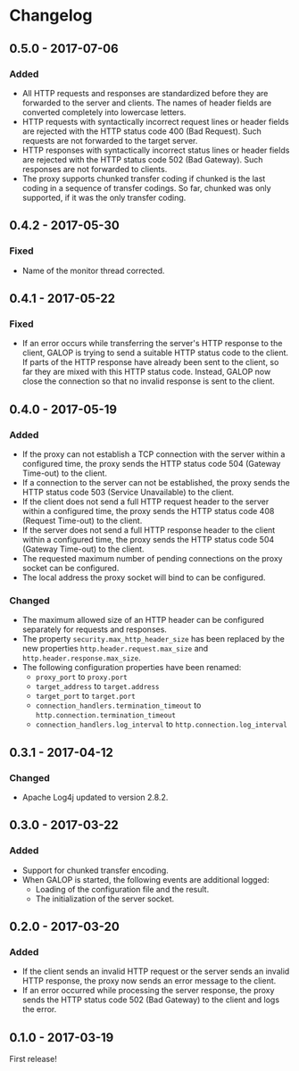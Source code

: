# Changelog


## 0.5.0 - 2017-07-06

### Added

- All HTTP requests and responses are standardized before they are forwarded to
  the server and clients. The names of header fields are converted completely
  into lowercase letters.
- HTTP requests with syntactically incorrect request lines or header fields are
  rejected with the HTTP status code 400 (Bad Request). Such requests are not
  forwarded to the target server.
- HTTP responses with syntactically incorrect status lines or header fields are
  rejected with the HTTP status code 502 (Bad Gateway). Such responses are not
  forwarded to clients.
- The proxy supports chunked transfer coding if chunked is the last coding in a
  sequence of transfer codings. So far, chunked was only supported, if it was
  the only transfer coding.


## 0.4.2 - 2017-05-30

### Fixed

- Name of the monitor thread corrected.


## 0.4.1 - 2017-05-22

### Fixed

- If an error occurs while transferring the server's HTTP response to the client,
  GALOP is trying to send a suitable HTTP status code to the client. If parts of
  the HTTP response have already been sent to the client, so far they are mixed
  with this HTTP status code. Instead, GALOP now close the connection so that no
  invalid response is sent to the client.


## 0.4.0 - 2017-05-19

### Added

- If the proxy can not establish a TCP connection with the server within a
  configured time, the proxy sends the HTTP status code 504 (Gateway Time-out)
  to the client.
- If a connection to the server can not be established, the proxy sends the
  HTTP status code 503 (Service Unavailable) to the client.
- If the client does not send a full HTTP request header to the server within
  a configured time, the proxy sends the HTTP status code 408 (Request Time-out)
  to the client.
- If the server does not send a full HTTP response header to the client within
  a configured time, the proxy sends the HTTP status code 504 (Gateway Time-out)
  to the client.
- The requested maximum number of pending connections on the proxy socket can be
  configured.
- The local address the proxy socket will bind to can be configured.
  
### Changed

- The maximum allowed size of an HTTP header can be configured separately for
  requests and responses.
- The property `security.max_http_header_size` has been replaced by the new
  properties `http.header.request.max_size` and `http.header.response.max_size`.
- The following configuration properties have been renamed:
    - `proxy_port` to `proxy.port`
    - `target_address` to `target.address`
    - `target_port` to `target.port`
    - `connection_handlers.termination_timeout` to `http.connection.termination_timeout`
    - `connection_handlers.log_interval` to `http.connection.log_interval`


## 0.3.1 - 2017-04-12

### Changed

- Apache Log4j updated to version 2.8.2.


## 0.3.0 - 2017-03-22

### Added

- Support for chunked transfer encoding.
- When GALOP is started, the following events are additional logged:
  - Loading of the configuration file and the result.
  - The initialization of the server socket.


## 0.2.0 - 2017-03-20

### Added

- If the client sends an invalid HTTP request or the server sends an invalid
  HTTP response, the proxy now sends an error message to the client.
- If an error occurred while processing the server response, the proxy sends
  the HTTP status code 502 (Bad Gateway) to the client and logs the error.


## 0.1.0 - 2017-03-19

First release!
